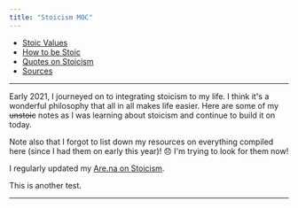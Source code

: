 ```yaml
---
title: "Stoicism MOC"
---
```


- [Stoic Values](moc/philosophy/stoicism/values.md)
- [How to be Stoic](notes/philosophy/stoicism/how-to.md)
- [Quotes on Stoicism](notes/philosophy/stoicism/stoic-quotes.md)
- [Sources](notes/philosophy/stoicism/sources-stoicism.md)

---

Early 2021, I journeyed on to integrating stoicism to my life. I think it's a wonderful philosophy that all in all makes life easier. Here are some of my ~~unstoic~~ notes as I was learning about stoicism and continue to build it on today.

Note also that I forgot to list down my resources on everything compiled here (since I had them on early this year)! 😞 I'm trying to look for them now!

I regularly updated my [Are.na on Stoicism](https://www.are.na/chloe-abrasada/stoicism-oohd2d9o1wg).


This is another test.

---







